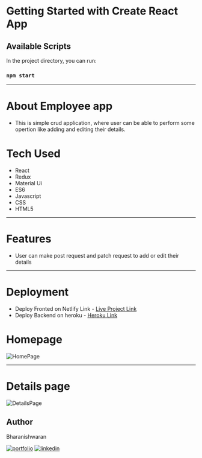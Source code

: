 # Getting Started with Create React App
## Available Scripts

In the project directory, you can run:

### `npm start`
___

# About Employee app
- This is simple crud application, where user can be able to perform some opertion like adding and editing their details.

# Tech Used
- React
- Redux
- Material Ui
- ES6
- Javascript
- CSS
- HTML5
___

  
# Features
- User can make post request and patch request to add or edit their details
___
# Deployment
- Deploy Fronted on Netlify Link - [Live Project Link](https://employee-app-1983.netlify.app/)
- Deploy Backend on heroku - [Heroku Link](https://json-server-mocker-app.herokuapp.com/employee_data)

# Homepage

![HomePage](https://cdn-images-1.medium.com/max/1040/1*kkb57bbfEZQGP0xd2VeBzw.png)
___

# Details page

![DetailsPage](https://cdn-images-1.medium.com/max/1040/1*qQLhECHQZtiJwddeEsVCxQ.png)

## Author
 
Bharanishwaran

[![portfolio](https://img.shields.io/badge/my_portfolio-000?style=for-the-badge&logo=ko-fi&logoColor=white)](https://github.com/Bharani619)
[![linkedin](https://img.shields.io/badge/linkedin-0A66C2?style=for-the-badge&logo=linkedin&logoColor=white)](https://www.linkedin.com/in/bharanishwaran-m/)




  







